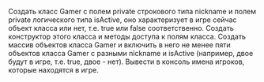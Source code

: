 Создать класс Gamer с полем private строкового типа nickname и полем private логического типа isActive, оно характеризует в игре сейчас объект класса или нет, т.е. true или false соответственно. Создать конструктор этого класса и методы доступа к полям класса.
Создать массив объектов класса Gamer и включить в него не менее пяти объектов класса Gamer с разными nickname и isActive (например, двое будут в игре, т.е. true, двое - нет).
Вывести в консоль имена игроков, которые находятся в игре.
